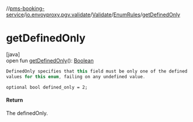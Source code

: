 //[pms-booking-service](../../../../index.md)/[io.envoyproxy.pgv.validate](../../index.md)/[Validate](../index.md)/[EnumRules](index.md)/[getDefinedOnly](get-defined-only.md)

# getDefinedOnly

[java]\
open fun [getDefinedOnly](get-defined-only.md)(): [Boolean](https://kotlinlang.org/api/core/kotlin-stdlib/kotlin/-boolean/index.html)

```kotlin
DefinedOnly specifies that this field must be only one of the defined
values for this enum, failing on any undefined value.

```
`optional bool defined_only = 2;`

#### Return

The definedOnly.